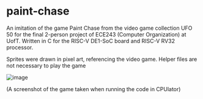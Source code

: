 # paint-chase

An imitation of the game Paint Chase from the video game collection UFO 50 for the final 2-person project of ECE243 (Computer Organization) at UofT. Written in C for the RISC-V DE1-SoC board and RISC-V RV32 processor.

Sprites were drawn in pixel art, referencing the video game. Helper files are not necessary to play the game

![image](https://github.com/user-attachments/assets/7000d54d-a04c-4856-bcab-c70b627f9382)

(A screenshot of the game taken when running the code in CPUlator)
